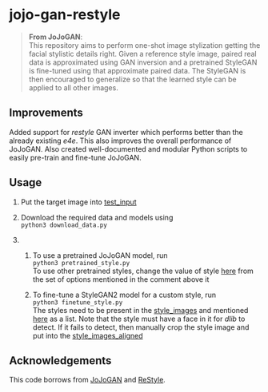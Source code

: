 # jojo-gan-restyle

> **From JoJoGAN**:   
This repository aims to perform one-shot image stylization getting the facial stylistic details right. Given a reference style image, paired real data is approximated using GAN inversion and a pretrained StyleGAN is fine-tuned using that approximate paired data. The StyleGAN is then encouraged to generalize so that the learned style can be applied to all other images.

## Improvements

Added support for _restyle_ GAN inverter which performs better than the already existing _e4e_. This also improves the overall performance of JoJoGAN. Also created well-documented and modular Python scripts to easily pre-train and fine-tune JoJoGAN. 

## Usage

1. Put the target image into <a href="test_input">test_input</a>

2. Download the required data and models using  
`python3 download_data.py`

3. 1. To use a pretrained JoJoGAN model, run    
`python3 pretrained_style.py`    
To use other pretrained styles, change the value of style <a href="https://github.com/007prateekd/jojo-gan/blob/c8d4bab4853355842f2259497d990c134a8befd4/pretrained_style.py#L105">here</a> from the set of options mentioned in the comment above it

   2. To fine-tune a StyleGAN2 model for a custom style, run    
`python3 finetune_style.py`   
The styles need to be present in the <a href="style_images">style_images</a> and mentioned <a href="https://github.com/007prateekd/jojo-gan/blob/c8d4bab4853355842f2259497d990c134a8befd4/finetune_style.py#L130">here</a> as a list. Note that the style must have a face in it for _dlib_ to detect. If it fails to detect, then manually crop the style image and put into the <a href="style_images_aligned">style_images_aligned</a>

## Acknowledgements
This code borrows from <a href="https://github.com/mchong6/JoJoGAN">JoJoGAN</a> and <a href="https://github.com/yuval-alaluf/restyle-encoder">ReStyle</a>.
